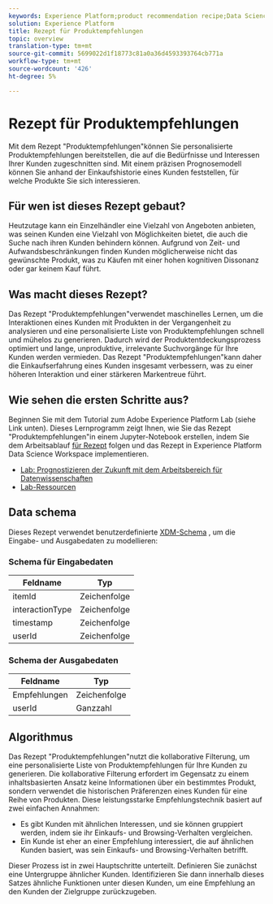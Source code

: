 ```yaml
---
keywords: Experience Platform;product recommendation recipe;Data Science Workspace;popular topics
solution: Experience Platform
title: Rezept für Produktempfehlungen
topic: overview
translation-type: tm+mt
source-git-commit: 5699022d1f18773c81a0a36d4593393764cb771a
workflow-type: tm+mt
source-wordcount: '426'
ht-degree: 5%

---
```



# Rezept für Produktempfehlungen

Mit dem Rezept &quot;Produktempfehlungen&quot;können Sie personalisierte Produktempfehlungen bereitstellen, die auf die Bedürfnisse und Interessen Ihrer Kunden zugeschnitten sind. Mit einem präzisen Prognosemodell können Sie anhand der Einkaufshistorie eines Kunden feststellen, für welche Produkte Sie sich interessieren.

## Für wen ist dieses Rezept gebaut?

Heutzutage kann ein Einzelhändler eine Vielzahl von Angeboten anbieten, was seinen Kunden eine Vielzahl von Möglichkeiten bietet, die auch die Suche nach ihren Kunden behindern können. Aufgrund von Zeit- und Aufwandsbeschränkungen finden Kunden möglicherweise nicht das gewünschte Produkt, was zu Käufen mit einer hohen kognitiven Dissonanz oder gar keinem Kauf führt.

## Was macht dieses Rezept?

Das Rezept &quot;Produktempfehlungen&quot;verwendet maschinelles Lernen, um die Interaktionen eines Kunden mit Produkten in der Vergangenheit zu analysieren und eine personalisierte Liste von Produktempfehlungen schnell und mühelos zu generieren. Dadurch wird der Produktentdeckungsprozess optimiert und lange, unproduktive, irrelevante Suchvorgänge für Ihre Kunden werden vermieden. Das Rezept &quot;Produktempfehlungen&quot;kann daher die Einkaufserfahrung eines Kunden insgesamt verbessern, was zu einer höheren Interaktion und einer stärkeren Markentreue führt.

## Wie sehen die ersten Schritte aus?

Beginnen Sie mit dem Tutorial zum Adobe Experience Platform Lab (siehe Link unten). Dieses Lernprogramm zeigt Ihnen, wie Sie das Rezept &quot;Produktempfehlungen&quot;in einem Jupyter-Notebook erstellen, indem Sie dem Arbeitsablauf [für Rezept](../jupyterlab/create-a-recipe.md) folgen und das Rezept in Experience Platform Data Science Workspace implementieren.

* [Lab: Prognostizieren der Zukunft mit dem Arbeitsbereich für Datenwissenschaften](https://expleague.azureedge.net/labs/L777/index.html)
* [Lab-Ressourcen](https://github.com/adobe/experience-platform-dsw-reference/tree/master/Summit/2019/resources)

## Data schema

Dieses Rezept verwendet benutzerdefinierte [XDM-Schema](../../xdm/schema/field-dictionary.md) , um die Eingabe- und Ausgabedaten zu modellieren:

### Schema für Eingabedaten

| Feldname | Typ |
--- | ---
| itemId | Zeichenfolge |
| interactionType | Zeichenfolge |
| timestamp | Zeichenfolge |
| userId | Zeichenfolge |

### Schema der Ausgabedaten

| Feldname | Typ |
--- | ---
| Empfehlungen | Zeichenfolge |
| userId | Ganzzahl |

## Algorithmus

Das Rezept &quot;Produktempfehlungen&quot;nutzt die kollaborative Filterung, um eine personalisierte Liste von Produktempfehlungen für Ihre Kunden zu generieren. Die kollaborative Filterung erfordert im Gegensatz zu einem inhaltsbasierten Ansatz keine Informationen über ein bestimmtes Produkt, sondern verwendet die historischen Präferenzen eines Kunden für eine Reihe von Produkten. Diese leistungsstarke Empfehlungstechnik basiert auf zwei einfachen Annahmen:
* Es gibt Kunden mit ähnlichen Interessen, und sie können gruppiert werden, indem sie ihr Einkaufs- und Browsing-Verhalten vergleichen.
* Ein Kunde ist eher an einer Empfehlung interessiert, die auf ähnlichen Kunden basiert, was sein Einkaufs- und Browsing-Verhalten betrifft.

Dieser Prozess ist in zwei Hauptschritte unterteilt. Definieren Sie zunächst eine Untergruppe ähnlicher Kunden. Identifizieren Sie dann innerhalb dieses Satzes ähnliche Funktionen unter diesen Kunden, um eine Empfehlung an den Kunden der Zielgruppe zurückzugeben.